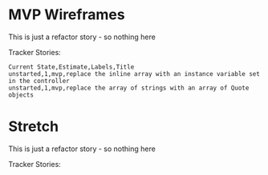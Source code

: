 # MVP Wireframes

This is just a refactor story - so nothing here

Tracker Stories:
```
Current State,Estimate,Labels,Title
unstarted,1,mvp,replace the inline array with an instance variable set in the controller
unstarted,1,mvp,replace the array of strings with an array of Quote objects
```

# Stretch

This is just a refactor story - so nothing here

Tracker Stories:
```

```
